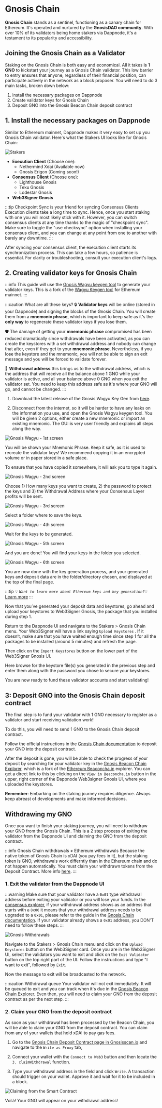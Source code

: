 # Gnosis Chain

**Gnosis Chain** stands as a sentinel, functioning as a canary chain for Ethereum. It's operated and nurtured by the **GnosisDAO community**. With over 10% of its validators being home stakers via Dappnode, it's a testament to its popularity and accessibility.

## Joining the Gnosis Chain as a Validator

Staking on the Gnosis Chain is both easy and economical. All it takes is **1 GNO** to kickstart your journey as a Gnosis Chain validator. This low barrier to entry ensures that anyone, regardless of their financial position, can participate actively in the network as a block proposer. You will need to do 3 main tasks, broken down below:

1. Install the necessary packages on Dappnode
2. Create validator keys for Gnosis Chain
3. Deposit GNO into the Gnosis Beacon Chain deposit contract

## 1. Install the necessary packages on Dappnode

Similar to Ethereum mainnet, Dappnode makes it very easy to set up you Gnosis Chain validator. Here's what the Stakers UI looks like for Gnosis Chain:

![Stakers](/img/gnosischain-staking-screenshot.png)

- **Execution Client** (Choose one):
  - Nethermind Xdai (Available now)
  - Gnosis Erigon (Coming soon!)
- **Consensus Client** (Choose one):
  - Lighthouse Gnosis
  - Teku Gnosis
  - Lodestar Gnosis
- **Web3Signer Gnosis**

:::tip Checkpoint Sync is your friend for syncing Consensus Clients
Execution clients take a long time to sync. Hence, once you start staking with one you will most likely stick with it. However, you can switch consensus clients at any time thanks to the magic of "checkpoint sync". Make sure to toggle the "use checksync" option when installing your consensus client, and you can change at any point from one to another with barely any downtime.
:::

After syncing your consensus client, the execution client starts its synchronization process. This can take a few hours, so patience is essential. For clarity or troubleshooting, consult your execution client's logs.

## 2. Creating validator keys for Gnosis Chain

:::info
This guide will use the [Gnosis Wagyu keygen tool](https://github.com/alexpeterson91/Gnosis-Wagyu-Key-Gen/releases) to generate your validator keys. This is a fork of the [Wagyu Keygen tool](https://github.com/stake-house/wagyu-key-gen/releases) for Ethereum mainnet.
:::

:::caution What are all these keys?
🔒 **Validator keys** will be online (stored in your Dappnode) and signing the blocks of the Gnosis Chain. You will create them from a **mnemonic phrase**, which is important to keep safe as it's the **only way** to regenerate these validator keys if you lose them.

🛡️ The damage of getting your **mnemonic phrase** compromised has been reduced dramatically since withdrawals have been activated, as you can create the keystores with a set withdrawal address and nobody can change that after, even if they get to your **mnemonic phrase**. Nevertheless, if you lose the keystore and the mnemonic, you will not be able to sign an exit message and you will be forced to validate forever.

🔑 **Withdrawal address** this brings us to the withdrawal address, which is the address that will receive all the balance above 1 GNO while your validator is active, and all your balance above 0 GNO when you exit the validator set. You need to keep this address safe as it's where your GNO will go, and cannot be changed.
:::

1. Download the latest release of the Gnosis Wagyu Key Gen from [here](https://github.com/alexpeterson91/Gnosis-Wagyu-Key-Gen/releases).

2. Disconnect from the internet, so it will be harder to have any leaks on the information you use, and open the Gnosis Wagyu keygen tool. You will be given 2 options, either create a new mnemonic or import an existing mnemonic. The GUI is very user friendly and explains all steps along the way.

![Gnosis Wagyu - 1st screen](/img/gnosis-wagyu1.png)

You will be shown your Mnemonic Phrase. Keep it safe, as it is used to recreate the validator keys! We recommend copying it in an encrypted volume or in paper stored in a safe place.

To ensure that you have copied it somewhere, it will ask you to type it again.

![Gnosis Wagyu - 2nd screen](/img/gnosis-wagyu2.png)

Choose 1) How many keys you want to create, 2) the password to protect the keys and 3) the Withdrawal Address where your Consensus Layer profits will be sent.

![Gnosis Wagyu - 3rd screen](/img/wagyu4.png)

Select a folder where to save the keys.

![Gnosis Wagyu - 4th screen](/img/wagyu5.png)

Wait for the keys to be generated.

![Gnosis Wagyu - 5th screen](/img/wagyu6.png)

And you are done! You will find your keys in the folder you selected.

![Gnosis Wagyu - 6th screen](/img/wagyu7.png)

You are now done with the key generation process, and your generated keys and deposit data are in the folder/directory chosen, and displayed at the top of the final page.

:::tip
💡 *`Want to learn more about Ethereum keys and key generation?`*💡[Learn more](https://ethereum.org/en/developers/docs/consensus-mechanisms/pos/keys/#two-types-of-keys)
:::

Now that you’ve generated your deposit data and keystores, go ahead and upload your keystores to Web3Signer Gnosis, the package that you installed during step 1.

Return to the Dappnode UI and navigate to the Stakers > Gnosis Chain menu. Your Web3Signer will have a link saying `Upload Keystores` . If it doesn’t, make sure that you have waited enough time since step 1 for all the packages to be installed (around 5 minutes) and refresh the page.

Then click on the `Import Keystores` button on the lower part of the Web3Signer Gnosis UI.

Here browse for the keystore file(s) you generated in the previous step and enter them along with the password you chose to secure your keystores.

You are now ready to fund these validator accounts and start validating!

## 3: Deposit GNO into the Gnosis Chain deposit contract

The final step is to fund your validator with 1 GNO necessary to register as a validator and start receiving validation work!

To do this, you will need to send 1 GNO to the Gnosis Chain deposit contract.

Follow the official instructions in the [Gnosis Chain documentation](https://docs.gnosischain.com/node/manual/validator/deposit) to deposit your GNO into the deposit contract.

After the deposit is gone, you will be able to check the progress of your deposit by searching for your validator key in the [Gnosis Beacon Chain Explorer](https://gnosischa.in/), which is a fork of the [Ethereum Beaconcha.in](https://beaconcha.in/) explorer. You can get a direct link to this by clicking on the `View in Beaconcha.in` button in the upper, right corner of the Dappnode Web3signer Gnosis UI, where you uploaded the keystores.

**Remember**: Embarking on the staking journey requires diligence. Always keep abreast of developments and make informed decisions.

## Withdrawing my GNO

Once you want to finish your staking journey, you will need to withdraw your GNO from the Gnosis Chain. This is a 2 step process of exiting the validator from the Dappnode UI and claiming the GNO from the deposit contract.

:::info Gnosis Chain withdrawals ≠ Ethereum withdrawals
Because the native token of Gnosis Chain is xDAI (you pay fees in it), but the staking token is GNO, withdrawals work differntly than in the Ethereum chain and do not happen automatically. You must claim your withdrawn tokens from the Deposit Contract. More info [here](https://docs.gnosischain.com/node/management/withdrawals).
:::

### 1. Exit the validator from the Dappnode UI

:::warning
Make sure that your validator have a `0x01` type withdrawal address before exiting your validator or you will lose your funds. In the [consensus explorer](https://gnosischa.in/), if your withdrawal address shows as an address that starts with a `0x00` it means that your withdrawal address needs to be upgraded to a `0x01`, please refer to the guide in the [Gnosis Chain documentation](https://docs.gnosischain.com/node/management/withdrawals#how-to-change-the-withdrawal-credential). If your validator already shows a `0x01` address, you DON'T need to follow these steps.
:::

![Gnosis Withdrawals](/img/gnosiswithdrawals1.png)

Navigate to the Stakers > Gnosis Chain menu and click on the `Upload Keystores` button on the Web3Signer card.
Once you are in the Web3Signer UI, select the validators you want to exit and click on the `Exit Validator` button on the top right part of the UI.
Follow the instructions and type "I want to exit", followed by `Exit`.

Now the message to exit will be broadcasted to the network.

:::caution Withdrawal queue
Your validator will not exit immediately. It will be queued to exit and you can track when it's due in the [Gnosis Beacon Chain Explorer](https://gnosischa.in/).
Even then, you will need to claim your GNO from the deposit contract as per the next step.
:::

### 2. Claim your GNO from the deposit contract

As soon as your withdrawal has been processed by the Beacon Chain, you will be able to claim your GNO from the deposit contract. You can claim from any of your wallets that hold xDAI to pay gas fees.

1. Go to the [Gnosis Chain Deposit Contract page in Gnosisscan.io](https://gnosisscan.io/address/0x0b98057ea310f4d31f2a452b414647007d1645d9#writeProxyContract#F3) and navigate to the `Write as Proxy` tab,

2. Connect your wallet with the `Connect to Web3` button and then locate the `3. claimWithdrawal` function.

3. Type your withdrawal address in the field and click `Write`. A transaction should trigger on your wallet. Approve it and wait for it to be included in a block.

![Claiming from the Smart Contract](/img/gnosiswithdrawals2.png)

Voilà! Your GNO will appear on your withdrawal address!
